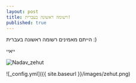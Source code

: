 ```yaml
---
layout: post
title: רשומה ראשונה בעברית!
published: true
---
```


הייתם מאמינים רשומה ראשונה בעברית :)

ייאיי

![Nadav_zehut]({{site.baseurl}}/https://raw.githubusercontent.com/nadavhal/nadavhal.github.io/master/images/me.jpg)

![_config.yml]({{ site.baseurl }}/images/zehut.png)
